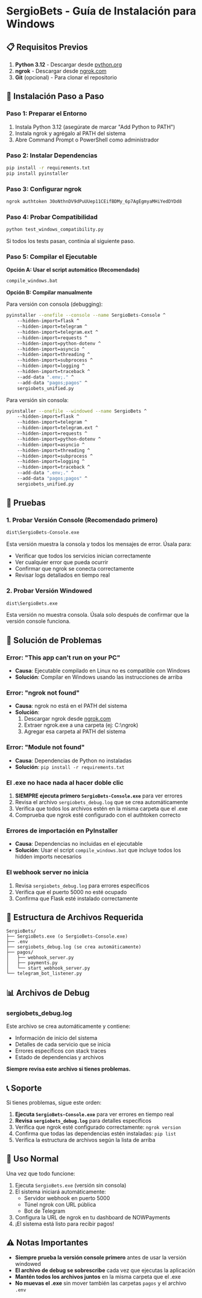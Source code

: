 # SergioBets - Guía de Instalación para Windows

## 📋 Requisitos Previos

1. **Python 3.12** - Descargar desde [python.org](https://www.python.org/downloads/)
2. **ngrok** - Descargar desde [ngrok.com](https://ngrok.com/download)
3. **Git** (opcional) - Para clonar el repositorio

## 🚀 Instalación Paso a Paso

### Paso 1: Preparar el Entorno

1. Instala Python 3.12 (asegúrate de marcar "Add Python to PATH")
2. Instala ngrok y agrégalo al PATH del sistema
3. Abre Command Prompt o PowerShell como administrador

### Paso 2: Instalar Dependencias

```bash
pip install -r requirements.txt
pip install pyinstaller
```

### Paso 3: Configurar ngrok

```bash
ngrok authtoken 30oNthnDV9dPuUUep11CEifBDMy_6p7AgEgmyaMHiYedDYDd8
```

### Paso 4: Probar Compatibilidad

```bash
python test_windows_compatibility.py
```

Si todos los tests pasan, continúa al siguiente paso.

### Paso 5: Compilar el Ejecutable

**Opción A: Usar el script automático (Recomendado)**
```bash
compile_windows.bat
```

**Opción B: Compilar manualmente**

Para versión con consola (debugging):
```bash
pyinstaller --onefile --console --name SergioBets-Console ^
    --hidden-import=flask ^
    --hidden-import=telegram ^
    --hidden-import=telegram.ext ^
    --hidden-import=requests ^
    --hidden-import=python-dotenv ^
    --hidden-import=asyncio ^
    --hidden-import=threading ^
    --hidden-import=subprocess ^
    --hidden-import=logging ^
    --hidden-import=traceback ^
    --add-data ".env;." ^
    --add-data "pagos;pagos" ^
    sergiobets_unified.py
```

Para versión sin consola:
```bash
pyinstaller --onefile --windowed --name SergioBets ^
    --hidden-import=flask ^
    --hidden-import=telegram ^
    --hidden-import=telegram.ext ^
    --hidden-import=requests ^
    --hidden-import=python-dotenv ^
    --hidden-import=asyncio ^
    --hidden-import=threading ^
    --hidden-import=subprocess ^
    --hidden-import=logging ^
    --hidden-import=traceback ^
    --add-data ".env;." ^
    --add-data "pagos;pagos" ^
    sergiobets_unified.py
```

## 🧪 Pruebas

### 1. Probar Versión Console (Recomendado primero)

```bash
dist\SergioBets-Console.exe
```

Esta versión muestra la consola y todos los mensajes de error. Úsala para:
- Verificar que todos los servicios inician correctamente
- Ver cualquier error que pueda ocurrir
- Confirmar que ngrok se conecta correctamente
- Revisar logs detallados en tiempo real

### 2. Probar Versión Windowed

```bash
dist\SergioBets.exe
```

Esta versión no muestra consola. Úsala solo después de confirmar que la versión console funciona.

## 🔧 Solución de Problemas

### Error: "This app can't run on your PC"

- **Causa**: Ejecutable compilado en Linux no es compatible con Windows
- **Solución**: Compilar en Windows usando las instrucciones de arriba

### Error: "ngrok not found"

- **Causa**: ngrok no está en el PATH del sistema
- **Solución**: 
  1. Descargar ngrok desde [ngrok.com](https://ngrok.com/download)
  2. Extraer ngrok.exe a una carpeta (ej: C:\ngrok\)
  3. Agregar esa carpeta al PATH del sistema

### Error: "Module not found"

- **Causa**: Dependencias de Python no instaladas
- **Solución**: `pip install -r requirements.txt`

### El .exe no hace nada al hacer doble clic

1. **SIEMPRE ejecuta primero `SergioBets-Console.exe`** para ver errores
2. Revisa el archivo `sergiobets_debug.log` que se crea automáticamente
3. Verifica que todos los archivos estén en la misma carpeta que el .exe
4. Comprueba que ngrok esté configurado con el authtoken correcto

### Errores de importación en PyInstaller

- **Causa**: Dependencias no incluidas en el ejecutable
- **Solución**: Usar el script `compile_windows.bat` que incluye todos los hidden imports necesarios

### El webhook server no inicia

1. Revisa `sergiobets_debug.log` para errores específicos
2. Verifica que el puerto 5000 no esté ocupado
3. Confirma que Flask esté instalado correctamente

## 📁 Estructura de Archivos Requerida

```
SergioBets/
├── SergioBets.exe (o SergioBets-Console.exe)
├── .env
├── sergiobets_debug.log (se crea automáticamente)
├── pagos/
│   ├── webhook_server.py
│   ├── payments.py
│   └── start_webhook_server.py
└── telegram_bot_listener.py
```

## 📊 Archivos de Debug

### sergiobets_debug.log
Este archivo se crea automáticamente y contiene:
- Información de inicio del sistema
- Detalles de cada servicio que se inicia
- Errores específicos con stack traces
- Estado de dependencias y archivos

**Siempre revisa este archivo si tienes problemas.**

## 📞 Soporte

Si tienes problemas, sigue este orden:

1. **Ejecuta `SergioBets-Console.exe`** para ver errores en tiempo real
2. **Revisa `sergiobets_debug.log`** para detalles específicos
3. Verifica que ngrok esté configurado correctamente: `ngrok version`
4. Confirma que todas las dependencias estén instaladas: `pip list`
5. Verifica la estructura de archivos según la lista de arriba

## 🎯 Uso Normal

Una vez que todo funcione:

1. Ejecuta `SergioBets.exe` (versión sin consola)
2. El sistema iniciará automáticamente:
   - Servidor webhook en puerto 5000
   - Túnel ngrok con URL pública
   - Bot de Telegram
3. Configura la URL de ngrok en tu dashboard de NOWPayments
4. ¡El sistema está listo para recibir pagos!

## ⚠️ Notas Importantes

- **Siempre prueba la versión console primero** antes de usar la versión windowed
- **El archivo de debug se sobrescribe** cada vez que ejecutas la aplicación
- **Mantén todos los archivos juntos** en la misma carpeta que el .exe
- **No muevas el .exe** sin mover también las carpetas `pagos` y el archivo `.env`
